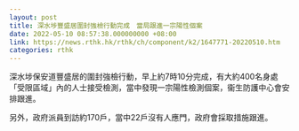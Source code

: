 ```yaml
---
layout: post
title: 深水埗豐盛居圍封強檢行動完成　當局跟進一宗陽性個案
date: 2022-05-10 08:57:38.000000000 +08:00
link: https://news.rthk.hk/rthk/ch/component/k2/1647771-20220510.htm
categories: rthk
---
```


深水埗保安道豐盛居的圍封強檢行動，早上約7時10分完成，有大約400名身處「受限區域」內的人士接受檢測，當中發現一宗陽性檢測個案，衞生防護中心會安排跟進。

另外，政府派員到訪約170戶，當中22戶沒有人應門，政府會採取措施跟進。
